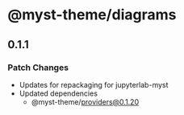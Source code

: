 # @myst-theme/diagrams

## 0.1.1

### Patch Changes

- Updates for repackaging for jupyterlab-myst
- Updated dependencies
  - @myst-theme/providers@0.1.20
